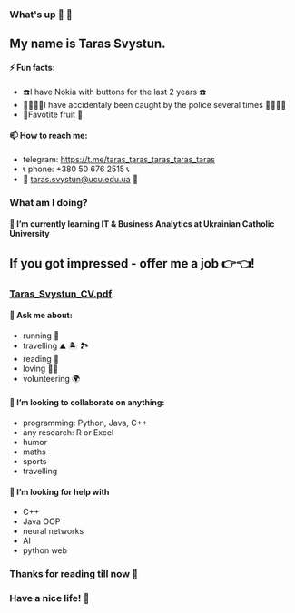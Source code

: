 ### What's up :fist_right: :fist_left:

## My name is Taras Svystun.



#### ⚡ Fun facts:
- :phone:I have Nokia with buttons for the last 2 years :phone:
- :policeman::policewoman:I have accidentaly been caught by the police several times :policeman::policewoman:
- :watermelon:Favotite fruit :watermelon:

#### 📫 How to reach me:
- telegram: https://t.me/taras_taras_taras_taras_taras
- :telephone_receiver: phone: +380 50 676 2515 :telephone_receiver:
- :email: taras.svystun@ucu.edu.ua :email:


### What am I doing?
#### 🌱 I’m currently learning IT & Business Analytics at Ukrainian Catholic University


## If you got impressed - offer me a job	:point_right::point_left:!

### [Taras_Svystun_CV.pdf](https://github.com/taras-svystun/taras-svystun/files/7775706/Taras_Svystun_CV.pdf)

 
#### 💬 Ask me about:
- running :muscle:
- travelling 	:mountain: :desert_island: 	:national_park:
- reading :brain:
- loving :blue_heart::yellow_heart:
- volunteering 	:earth_africa:

#### 👯 I’m looking to collaborate on anything:
* programming: Python, Java, C++
* any research: R or Excel
* humor
* maths
* sports
* travelling

#### 🤔 I’m looking for help with 
* C++
* Java OOP
* neural networks
* AI
* python web

### Thanks for reading till now 	:handshake:
### Have a nice life! :tongue:
